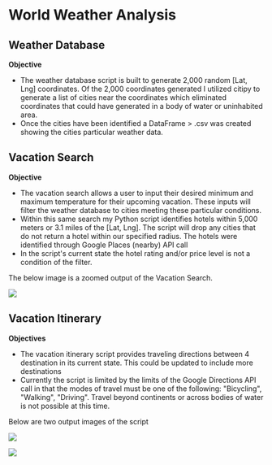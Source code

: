 # World Weather Analysis

## Weather Database

**Objective** 

* The weather database script is built to generate 2,000 random [Lat, Lng] coordinates.  Of the 2,000 coordinates generated I utilized citipy to generate a list of cities near the coordinates which eliminated coordinates that could have generated in a body of water or uninhabited area. 
* Once the cities have been identified a DataFrame > .csv was created showing the cities particular weather data.

## Vacation Search

**Objective**

* The vacation search allows a user to input their desired minimum and maximum temperature for their upcoming vacation.  These inputs will filter the weather database to cities meeting these particular conditions.
* Within this same search my Python script identifies hotels within 5,000 meters or 3.1 miles of the [Lat, Lng].  The script will drop any cities that do not return a hotel within our specified radius.  The hotels were identified through Google Places (nearby) API call
* In the script's current state the hotel rating and/or price level is not a condition of the filter.

The below image is a zoomed output of the Vacation Search.

![]('Vacation_Search/WeatherPy_vacation_map.png')

## Vacation Itinerary

**Objectives**

* The vacation itinerary script provides traveling directions between 4 destination in its current state.  This could be updated to include more destinations
* Currently the script is limited by the limits of the Google Directions API call in that the modes of travel must be one of the following: "Bicycling", "Walking", "Driving".  Travel beyond continents or across bodies of water is not possible at this time.  

Below are two output images of the script

![]('Vacation_Itinerary/WeatherPy_travel_map.png')

![]('Vacation_Itinerary/WeatherPy_travel_map_markers.png')